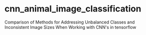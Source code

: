 # cnn_animal_image_classification
Comparison of Methods for Addressing Unbalanced Classes and Inconsistent Image Sizes When Working with CNN's in tensorflow
